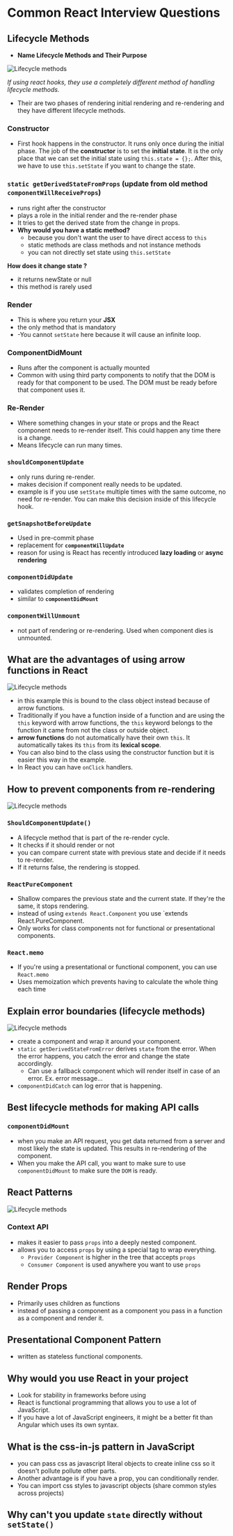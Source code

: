 # Common React Interview Questions

## Lifecycle Methods

- **Name Lifecycle Methods and Their Purpose**

![Lifecycle methods](./lifecycle-methods.png)

_If using react hooks, they use a completely different method of handling lifecycle methods._

- Their are two phases of rendering initial rendering and re-rendering and they have different lifecycle methods.

### Constructor

- First hook happens in the constructor. It runs only once during the initial phase.
  The job of the **constructor** is to set the **initial state**. It is the only place that we can set the initial state using `this.state = {};`. After this, we have to use `this.setState` if you want to change the state.

### `static getDerivedStateFromProps` (update from old method `componentWillReceiveProps`)

- runs right after the constructor
- plays a role in the initial render and the re-render phase
- It tries to get the derived state from the change in props.
- **Why would you have a static method?**
  - because you don't want the user to have direct access to `this`
  - static methods are class methods and not instance methods
  - you can not directly set state using `this.setState`

**How does it change state ?**

- it returns newState or null
- this method is rarely used

### Render

- This is where you return your **JSX**
- the only method that is mandatory
- -You cannot `setState` here because it will cause an infinite loop.

### ComponentDidMount

- Runs after the component is actually mounted
- Common with using third party components to notify that the DOM is ready for that component to be used. The DOM must be ready before that component uses it.

### Re-Render

- Where something changes in your state or props and the React component needs to re-render itself. This could happen any time there is a change.
- Means lifecycle can run many times.

### `shouldComponentUpdate`

- only runs during re-render.
- makes decision if component really needs to be updated.
- example is if you use `setState` multiple times with the same outcome, no need for re-render. You can make this decision inside of this lifecycle hook.

### `getSnapshotBeforeUpdate`

- Used in pre-commit phase
- replacement for **`componentWillUpdate`**
- reason for using is React has recently introduced **lazy loading** or **async rendering**

### `componentDidUpdate`

- validates completion of rendering
- similar to **`componentDidMount`**

### `componentWillUnmount`

- not part of rendering or re-rendering. Used when component dies is unmounted.

## What are the advantages of using arrow functions in React

![Lifecycle methods](./react-this.png)

- in this example this is bound to the class object instead because of arrow functions.
- Traditionally if you have a function inside of a function and are using the `this` keyword with arrow functions, the `this` keyword belongs to the function it came from not the class or outside object.
- **arrow functions** do not automatically have their own `this`. It automatically takes its `this` from its **lexical scope**.
- You can also bind to the class using the constructor function but it is easier this way in the example.
- In React you can have `onClick` handlers.

## How to prevent components from re-rendering

![Lifecycle methods](./re-render.png)

### `ShouldComponentUpdate()`

- A lifecycle method that is part of the re-render cycle.
- It checks if it should render or not
- you can compare current state with previous state and decide if it needs to re-render.
- If it returns false, the rendering is stopped.

### `ReactPureComponent`

- Shallow compares the previous state and the current state. If they're the same, it stops rendering.
- instead of using `extends React.Component` you use `extends React.PureComponent.
- Only works for class components not for functional or presentational components.

### `React.memo`

- If you're using a presentational or functional component, you can use `React.memo`
- Uses memoization which prevents having to calculate the whole thing each time

## Explain error boundaries (lifecycle methods)

![Lifecycle methods](./error-boundaries.png)

- create a component and wrap it around your component.
- `static getDerivedStateFromError` derives `state` from the error. When the error happens, you catch the error and change the state accordingly.
  - Can use a fallback component which will render itself in case of an error. Ex. error message...
- `componentDidCatch` can log error that is happening.

## Best lifecycle methods for making API calls

### `componentDidMount`

- when you make an API request, you get data returned from a server and most likely the state is updated. This results in re-rendering of the component.
- When you make the API call, you want to make sure to use `componentDidMount` to make sure the `DOM` is ready.

## React Patterns

![Lifecycle methods](./react-patterns.png)

### Context API

- makes it easier to pass `props` into a deeply nested component.
- allows you to access `props` by using a special tag to wrap everything.
  - `Provider Component` is higher in the tree that accepts `props`
  - `Consumer Component` is used anywhere you want to use `props`

## Render Props

- Primarily uses children as functions
- instead of passing a component as a component you pass in a function as a component and render it.

## Presentational Component Pattern

- written as stateless functional components.

## Why would you use React in your project

- Look for stability in frameworks before using
- React is functional programming that allows you to use a lot of JavaScript.
- If you have a lot of JavaScript engineers, it might be a better fit than Angular which uses its own syntax.

## What is the css-in-js pattern in JavaScript

- you can pass css as javascript literal objects to create inline css so it doesn't pollute pollute other parts.
- Another advantage is if you have a prop, you can conditionally render.
- You can import css styles to javascript objects (share common styles across projects)

## Why can't you update `state` directly without `setState()`

